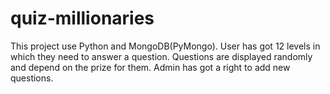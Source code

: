 # quiz-millionaries

This project use Python and MongoDB(PyMongo). 
User has got 12 levels in which they need to answer a question. 
Questions are displayed randomly and depend on the prize for them.
Admin has got a right to add new questions.
